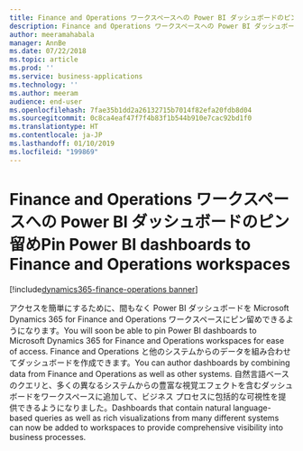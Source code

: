 ```yaml
---
title: Finance and Operations ワークスペースへの Power BI ダッシュボードのピン留め
description: Finance and Operations ワークスペースへの Power BI ダッシュボードのピン留め
author: meeramahabala
manager: AnnBe
ms.date: 07/22/2018
ms.topic: article
ms.prod: ''
ms.service: business-applications
ms.technology: ''
ms.author: meeram
audience: end-user
ms.openlocfilehash: 7fae35b1dd2a26132715b7014f82efa20fdb8d04
ms.sourcegitcommit: 0c8ca4eaf47f7f4b83f1b544b910e7cac92bd1f0
ms.translationtype: HT
ms.contentlocale: ja-JP
ms.lasthandoff: 01/10/2019
ms.locfileid: "199869"
---
```

# <a name="pin-power-bi-dashboards-to-finance-and-operations-workspaces"></a><span data-ttu-id="783f7-103">Finance and Operations ワークスペースへの Power BI ダッシュボードのピン留め</span><span class="sxs-lookup"><span data-stu-id="783f7-103">Pin Power BI dashboards to Finance and Operations workspaces</span></span>

[!include[dynamics365-finance-operations banner](../includes/dynamics365-finance-operations.md)]



<span data-ttu-id="783f7-104">アクセスを簡単にするために、間もなく Power BI ダッシュボードを Microsoft Dynamics 365 for Finance and Operations ワークスペースにピン留めできるようになります。</span><span class="sxs-lookup"><span data-stu-id="783f7-104">You will soon be able to pin Power BI dashboards to Microsoft Dynamics 365 for Finance and Operations workspaces for ease of access.</span></span> <span data-ttu-id="783f7-105">Finance and Operations と他のシステムからのデータを組み合わせてダッシュボードを作成できます。</span><span class="sxs-lookup"><span data-stu-id="783f7-105">You can author dashboards by combining data from Finance and Operations as well as other systems.</span></span> <span data-ttu-id="783f7-106">自然言語ベースのクエリと、多くの異なるシステムからの豊富な視覚エフェクトを含むダッシュボードをワークスペースに追加して、ビジネス プロセスに包括的な可視性を提供できるようになりました。</span><span class="sxs-lookup"><span data-stu-id="783f7-106">Dashboards that contain natural language-based queries as well as rich visualizations from many different systems can now be added to workspaces to provide comprehensive visibility into business processes.</span></span>
